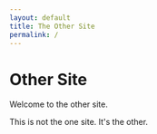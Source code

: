 ```yaml
---
layout: default
title: The Other Site
permalink: /
---
```


# Other Site

Welcome to the other site.

This is not the one site. It's the other.
